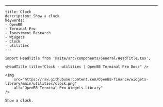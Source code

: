 ---
    title: Clock
    description: Show a clock
    keywords:
    - OpenBB
    - Terminal Pro
    - Investment Research
    - Widgets
    - Clock
    - utilities
    ---

    import HeadTitle from '@site/src/components/General/HeadTitle.tsx';

    <HeadTitle title="Clock - utilities | OpenBB Terminal Pro Docs" />

    <img
        src="https://raw.githubusercontent.com/OpenBB-finance/widgets-library/main/utilities/clock.png"
        alt="OpenBB Terminal Pro Widgets Library"
    />

    Show a clock.

    
    

